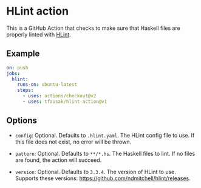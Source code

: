 # HLint action

This is a GitHub Action that checks to make sure that Haskell files are
properly linted with [HLint][].

[HLint]: https://hackage.haskell.org/package/hlint

## Example

``` yaml
on: push
jobs:
  hlint:
    runs-on: ubuntu-latest
    steps:
      - uses: actions/checkout@v2
      - uses: tfausak/hlint-action@v1
```

## Options

- `config`: Optional. Defaults to `.hlint.yaml`. The HLint config file to use.
  If this file does not exist, no error will be thrown.

- `pattern`: Optional. Defaults to `**/*.hs`. The Haskell files to lint. If no
  files are found, the action will succeed.

- `version`: Optional. Defaults to `3.3.4`. The version of HLint to use.
  Supports these versions: <https://github.com/ndmitchell/hlint/releases>.
